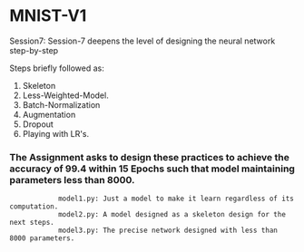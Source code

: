 # MNIST-V1

Session7: Session-7 deepens the level of designing the neural network step-by-step

Steps briefly followed as:

1. Skeleton
2. Less-Weighted-Model.
3. Batch-Normalization
4. Augmentation
5. Dropout
6. Playing with LR's.

### The Assignment asks to design these practices to achieve the accuracy of 99.4 within 15 Epochs such that model maintaining parameters less than 8000.
                model1.py: Just a model to make it learn regardless of its computation.
                model2.py: A model designed as a skeleton design for the next steps.
                model3.py: The precise network designed with less than 8000 parameters.
                  
